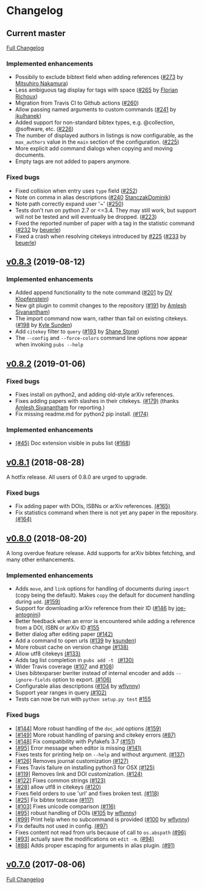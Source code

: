 # Changelog


## Current master

[Full Changelog](https://github.com/pubs/pubs/compare/v0.8.3...master)

### Implemented enhancements

- Possibily to exclude bibtext field when adding references ([#273](https://github.com/pubs/pubs/pull/273) by [Mitsuhiro Nakamura](https://github.com/m15a))
- Less ambiguous tag display for tags with space ([#265](https://github.com/pubs/pubs/pull/265) by [Florian Richoux](https://github.com/richoux))
- Migration from Travis CI to Github actions ([#260](https://github.com/pubs/pubs/pull/260))
- Allow passing named arguments to custom commands ([#241](https://github.com/pubs/pubs/pull/241) by [jkulhanek](https://github.com/jkulhanek))
- Added support for non-standard bibtex types, e.g. @collection, @software, etc. ([#226](https://github.com/pubs/pubs/pull/226))
- The number of displayed authors in listings is now configurable, as the `max_authors` value in the `main` section of the configuration. ([#225](https://github.com/pubs/pubs/pull/225))
- More explicit add command dialogs when copying and moving documents.
- Empty tags are not added to papers anymore.

### Fixed bugs

- Fixed collision when entry uses `type` field ([#252](https://github.com/pubs/pubs/pull/252))
- Note on comma in alias descriptions ([#240](https://github.com/pubs/pubs/pull/240) [StanczakDominik](https://github.com/StanczakDominik))
- Note path correctly expand user '~' ([#250](https://github.com/pubs/pubs/pull/250))
- Tests don't run on python 2.7 or <=3.4. They may still work, but support will not be tested and will eventually be dropped. ([#223](https://github.com/pubs/pubs/pull/223))
- Fixed the reported number of paper with a tag in the statistic command ([#232](https://github.com/pubs/pubs/pull/232)  by [beuerle](https://github.com/beuerle))
- Fixed a crash when resolving citekeys introduced by [#225](https://github.com/pubs/pubs/pull/225) ([#233](https://github.com/pubs/pubs/pull/233)  by [beuerle](https://github.com/beuerle))


## [v0.8.3](https://github.com/pubs/pubs/compare/v0.8.2...v0.8.3) (2019-08-12)

### Implemented enhancements

- Added append functionality to the note command ([#201](https://github.com/pubs/pubs/pull/201) by [DV Klopfenstein](http://github.com/dvklopfenstein))
- New git plugin to commit changes to the repository ([#191](https://github.com/pubs/pubs/pull/191) by [Amlesh Sivanantham](http://github.com/zamlz))
- The import command now warn, rather than fail on existing citekeys. ([#198](https://github.com/pubs/pubs/pull/198) by [Kyle Sunden](https://github.com/ksunden))
- Add `citekey` filter to `query` ([#193](https://github.com/pubs/pubs/pull/193) by [Shane Stone](https://github.com/shanewstone))
- The `--config` and `--force-colors` command line options now appear when invoking `pubs --help`

## [v0.8.2](https://github.com/pubs/pubs/compare/v0.8.1...v0.8.2) (2019-01-06)

### Fixed bugs

- Fixes install on python2, and adding old-style arXiv references.
- Fixes adding papers with slashes in their citekeys. [(#179)](https://github.com/pubs/pubs/pull/179) (thanks [Amlesh Sivanantham](https://github.com/zamlz) for reporting.)
- Fix missing readme.md for python2 pip install. [(#174)](https://github.com/pubs/pubs/pull/174)

### Implemented enhancements

- [(#45)](https://github.com/pubs/pubs/issues/45) Doc extension visible in pubs list ([#168](https://github.com/pubs/pubs/pull/168))


## [v0.8.1](https://github.com/pubs/pubs/compare/v0.8.0...v0.8.1) (2018-08-28)

A hotfix release. All users of 0.8.0 are urged to upgrade.

### Fixed bugs

- Fix adding paper with DOIs, ISBNs or arXiv references. [(#165)](https://github.com/pubs/pubs/pull/165)
- Fix statistics command when there is not yet any paper in the repository. [(#164)](https://github.com/pubs/pubs/pull/164)


## [v0.8.0](https://github.com/pubs/pubs/compare/v0.7.0...v0.8.0) (2018-08-20)

A long overdue feature release. Add supports for arXiv bibtex fetching, and many other enhancements.

### Implemented enhancements

- Adds `move`, and `link` options for handling of documents during `import` (copy being the default). Makes `copy` the default for document handling during `add`. [(#159)](https://github.com/pubs/pubs/pull/159)
- Support for downloading arXiv reference from their ID ([#146](https://github.com/pubs/pubs/issues/146) by [joe-antognini](https://github.com/joe-antognini))
- Better feedback when an error is encountered while adding a reference from a DOI, ISBN or arXiv ID [#155](https://github.com/pubs/pubs/issues/155)
- Better dialog after editing paper [(#142)](https://github.com/pubs/pubs/issues/142)
- Add a command to open urls ([#139](https://github.com/pubs/pubs/issues/139) by [ksunden](https://github.com/ksunden))
- More robust cache on version change [(#138)](https://github.com/pubs/pubs/issues/138)
- Allow utf8 citekeys [(#133)](https://github.com/pubs/pubs/issues/133)
- Adds tag list completion in `pubs add -t ` [(#130)](https://github.com/pubs/pubs/issues/130)
- Wider Travis coverage ([#107](https://github.com/pubs/pubs/issues/107) and [#108](https://github.com/pubs/pubs/issues/108))
- Uses bibtexparser bwriter instead of internal encoder and adds `--ignore-fields` option to export. [(#106)](https://github.com/pubs/pubs/issues/106)
- Configurable alias descriptions ([#104](https://github.com/pubs/pubs/issues/104) by [wflynny](https://github.com/wflynny))
- Support year ranges in query [(#102)](https://github.com/pubs/pubs/issues/102)
- Tests can now be run with `python setup.py test` [#155](https://github.com/pubs/pubs/issues/155)

### Fixed bugs

- [[#144]](https://github.com/pubs/pubs/issues/144) More robust handling of the `doc_add` options [(#159)](https://github.com/pubs/pubs/pull/159)
- [[#149]](https://github.com/pubs/pubs/issues/149) More robust handling of parsing and citekey errors [(#87)](https://github.com/pubs/pubs/pull/87)
- [[#148]](https://github.com/pubs/pubs/issues/148) Fix compatibility with Pyfakefs 3.7 [(#151)](https://github.com/pubs/pubs/pull/151)
- [[#95]](https://github.com/pubs/pubs/issues/95) Error message when editor is missing [(#141)](https://github.com/pubs/pubs/issues/141)
- Fixes tests for printing help on `--help` and without argument. [(#137)](https://github.com/pubs/pubs/issues/137)
- [[#126]](https://github.com/pubs/pubs/issues/126) Removes journal customization [(#127)](https://github.com/pubs/pubs/issues/127)
- Fixes Travis failure on installing python3 for OSX [(#125)](https://github.com/pubs/pubs/issues/125)
- [[#119]](https://github.com/pubs/pubs/issues/119) Removes link and DOI customization. [(#124)](https://github.com/pubs/pubs/issues/124)
- [[#122]](https://github.com/pubs/pubs/issues/122) Fixes common strings [(#123)](https://github.com/pubs/pubs/issues/123)
- [[#28]](https://github.com/pubs/pubs/issues/28) allow utf8 in citekeys [(#120)](https://github.com/pubs/pubs/issues/120)
- Fixes field orders to use 'url' and fixes broken test. [(#118)](https://github.com/pubs/pubs/issues/118)
- [[#25]](https://github.com/pubs/pubs/issues/25) Fix bibtex testcase [(#117)](https://github.com/pubs/pubs/issues/117)
- [[#103]](https://github.com/pubs/pubs/issues/103) Fixes unicode comparison [(#116)](https://github.com/pubs/pubs/issues/116)
- [[#95]](https://github.com/pubs/pubs/issues/95) robust handling of DOIs ([#105](https://github.com/pubs/pubs/issues/105) by [wflynny](https://github.com/wflynny))
- [[#99]](https://github.com/pubs/pubs/issues/99) Print help when no subcommand is provided ([#100](https://github.com/pubs/pubs/issues/100) by [wflynny](https://github.com/wflynny))
- Fix defaults not used in config. [(#97)](https://github.com/pubs/pubs/issues/97)
- Fixes content not read from urls because of call to `os.abspath` [(#96)](https://github.com/pubs/pubs/issues/96)
- [[#93]](https://github.com/pubs/pubs/issues/93) actually save the modifications on `edit -m`. [(#94)](https://github.com/pubs/pubs/issues/94)
- [[#88]](https://github.com/pubs/pubs/issues/88) Adds proper escaping for
arguments in alias plugin. [(#91)](https://github.com/pubs/pubs/issues/91)


## [v0.7.0](https://github.com/pubs/pubs/compare/v0.6.0...v0.7.0) (2017-08-06)

[Full Changelog](https://github.com/pubs/pubs/compare/v0.6.0...v0.7.0)
